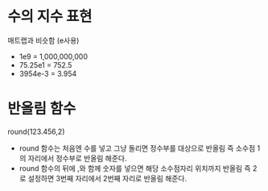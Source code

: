 # 수의 지수 표현

매트랩과 비슷함 (e사용)
- 1e9 = 1,000,000,000
- 75.25e1 = 752.5
- 3954e-3 = 3.954

# 반올림 함수
round(123.456,2)

- round 함수는 처음엔 수를 넣고 그냥 돌리면 정수부를 대상으로 반올림 즉 소수점 1의 자리에서 정수부로 반올림 해준다.
- round 함수의 뒤에 ,와 함께 숫자를 넣으면 해당 소수점자리 위치까지 반올림 즉 2로 설정하면 3번째 자리에서 2번째 자리로 반올림 해준다.